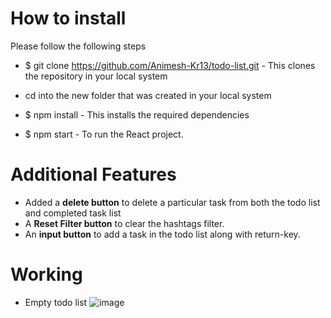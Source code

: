 # How to install

Please follow the following steps

- $ git clone https://github.com/Animesh-Kr13/todo-list.git
       - This clones the repository in your local system

- cd into the new folder that was created in your local system

- $ npm install
        - This installs the required dependencies

- $ npm start
        - To run the React project.

# Additional Features

- Added a **delete button** to delete a particular task from both the todo list and completed task list
- A **Reset Filter button** to clear the hashtags filter.
- An **input button** to add a task in the todo list along with return-key.

# Working

- Empty todo list
![image](https://user-images.githubusercontent.com/84652121/130344431-260ed030-13e9-41bc-a0eb-29ab663996ba.png)


